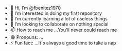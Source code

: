 - 👋 Hi, I’m @fbenitez1970
- 👀 I’m interested in doing my first repository
- 🌱 I’m currently learning a lot of useless things
- 💞️ I’m looking to collaborate on nothing special
- 📫 How to reach me ...You'll never could reach me
- 😄 Pronouns: ...
- ⚡ Fun fact: ...It´s always a good time to take a nap

<!---
fbenitez1970/fbenitez1970 is a ✨ special ✨ repository because its `README.md` (this file) appears on your GitHub profile.
You can click the Preview link to take a look at your changes.
--->
